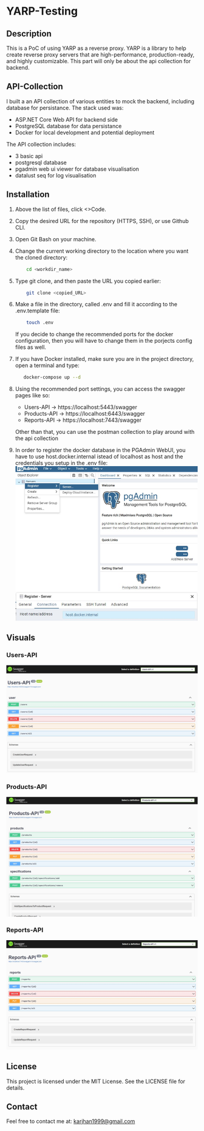 # YARP-Testing

## Description
This is a PoC of using YARP as a reverse proxy. YARP is a library to help create reverse proxy servers that are high-performance, production-ready, and highly customizable.
This part will only be about the api collection for backend.

## API-Collection
I built a an API collection of various entities to mock the backend, including database for persistance. The stack used was:
- ASP.NET Core Web API for backend side
- PostgreSQL database for data persistance
- Docker for local development and potential deployment

The API collection includes:
- 3 basic api
- postgresql database
- pgadmin web ui viewer for database visualisation
- datalust seq for log visualisation

## Installation
1. Above the list of files, click <>Code.
2. Copy the desired URL for the repository (HTTPS, SSH), or use Github CLI.
3. Open Git Bash on your machine.
4. Change the current working directory to the location where you want the cloned directory:
    ```bash
        cd <workdir_name>
    ```
5. Type git clone, and then paste the URL you copied earlier:
    ```bash
        git clone <copied_URL>
    ```
6. Make a file in the directory, called .env and fill it according to the .env.template file:
    ```bash
        touch .env
    ```
    If you decide to change the recommended ports for the docker configuration, then you will have to change them in the porjects config files as well.
7. If you have Docker installed, make sure you are in the project directory, open a terminal and type:
   ```bash
      docker-compose up --d
   ```
8. Using the recommended port settings, you can access the swagger pages like so:
    - Users-API -> https://localhost:5443/swagger
    - Products-API -> https://localhost:6443/swagger
    - Reports-API -> https://localhost:7443/swagger
    
   Other than that, you can use the postman collection to play around with the api collection

9. In order to register the docker database in the PGAdmin WebUI, you have to use host.docker.internal istead of localhost as host and the credentials you setup in the .env file:
![SS-PGAdmin-WebUI-1](./screenshots/SS-PGAdmin-WebUI-1.jpg)
![SS-PGAdmin-WebUI-2](./screenshots/SS-PGAdmin-WebUI-2.jpg)

## Visuals

### Users-API
![SS_UsersAPI_Swagger](./screenshots/SS_UsersAPI_Swagger.jpg)

### Products-API
![SS_ProductsAPI_Swagger](./screenshots/SS_ProductsAPI_Swagger.jpg)

### Reports-API
![SS_ReportsAPI_Swagger](./screenshots/SS_ReportsAPI_Swagger.jpg)

## License
This project is licensed under the MIT License. See the LICENSE file for details.

## Contact
Feel free to contact me at: karjhan1999@gmail.com